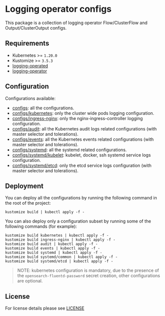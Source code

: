 # Logging operator configs

This package is a collection of logging operator Flow/ClusterFlow and Output/ClusterOutput configs.

## Requirements

- Kubernetes >= `1.20.0`
- Kustomize >= `3.5.3`
- [logging-operated](../logging-operated)
- [logging-operator](../logging-operator)

## Configuration

Configurations available:

- [configs](configs): all the configurations.
- [configs/kubernetes](configs/kubernetes): only the cluster wide pods logging configuration.
- [configs/ingress-nginx](configs/ingress-nginx): only the nginx-ingress-controller logging configuration.
- [configs/audit](configs/audit): all the Kubernetes audit logs related configurations (with master selector and tolerations).
- [configs/events](configs/events): all the Kubernetes events related configurations (with master selector and tolerations).
- [configs/systemd](configs/systemd): all the systemd related configurations.
- [configs/systemd/kubelet](configs/systemd/common): kubelet, docker, ssh systemd service logs configuration.
- [configs/systemd/etcd](configs/systemd/etcd): only the etcd service logs configuration (with master selector and tolerations).

## Deployment

You can deploy all the configurations by running the following command in the root of the project:

```shell
kustomize build | kubectl apply -f -
```

You can also deploy only a configuration subset by running some of the following commands (for example):

```shell
kustomize build kubernetes | kubectl apply -f -
kustomize build ingress-nginx | kubectl apply -f -
kustomize build audit | kubectl apply -f -
kustomize build events | kubectl apply -f -
kustomize build systemd | kubectl apply -f -
kustomize build systemd/common | kubectl apply -f -
kustomize build systemd/etcd | kubectl apply -f -
```

> NOTE: kubernetes configuration is mandatory, due to the presence of the `opensearch-fluentd-password` secret creation,
> other configurations are optional.

## License

For license details please see [LICENSE](../../LICENSE)
